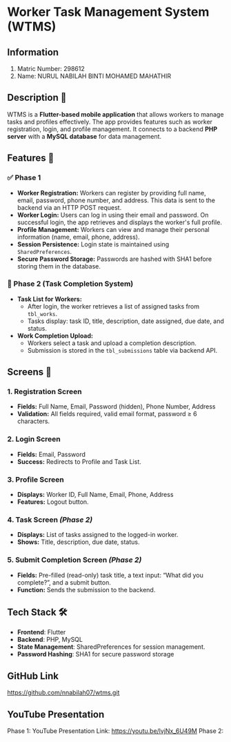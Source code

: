 # Worker Task Management System (WTMS)

## Information
1. Matric Number: 298612
2. Name: NURUL NABILAH BINTI MOHAMED MAHATHIR

## Description 📝
WTMS is a **Flutter-based mobile application** that allows workers to manage tasks and profiles effectively. The app provides features such as worker registration, login, and profile management. It connects to a backend **PHP server** with a **MySQL database** for data management.

## Features  🔧  
### ✅ Phase 1
- **Worker Registration:** Workers can register by providing full name, email, password, phone number, and address. This data is sent to the backend via an HTTP POST request.
- **Worker Login:** Users can log in using their email and password. On successful login, the app retrieves and displays the worker's full profile.
- **Profile Management:** Workers can view and manage their personal information (name, email, phone, address).
- **Session Persistence:** Login state is maintained using `SharedPreferences`.
- **Secure Password Storage:** Passwords are hashed with SHA1 before storing them in the database.

### 🔁 Phase 2 (Task Completion System)
- **Task List for Workers:**
  - After login, the worker retrieves a list of assigned tasks from `tbl_works`.
  - Tasks display: task ID, title, description, date assigned, due date, and status.
- **Work Completion Upload:**
  - Workers select a task and upload a completion description.
  - Submission is stored in the `tbl_submissions` table via backend API. 

## Screens 📲  

### 1. Registration Screen
- **Fields:** Full Name, Email, Password (hidden), Phone Number, Address  
- **Validation:** All fields required, valid email format, password ≥ 6 characters.

### 2. Login Screen
- **Fields:** Email, Password  
- **Success:** Redirects to Profile and Task List.

### 3. Profile Screen
- **Displays:** Worker ID, Full Name, Email, Phone, Address  
- **Features:** Logout button.

### 4. Task Screen *(Phase 2)*
- **Displays:** List of tasks assigned to the logged-in worker.  
- **Shows:** Title, description, due date, status.

### 5. Submit Completion Screen *(Phase 2)*
- **Fields:** Pre-filled (read-only) task title, a text input: “What did you complete?”, and a submit button.  
- **Function:** Sends the submission to the backend.  

## Tech Stack 🛠️
- **Frontend**: Flutter
- **Backend**: PHP, MySQL
- **State Management**: SharedPreferences for session management.
- **Password Hashing**: SHA1 for secure password storage

## GitHub Link
https://github.com/nnabilah07/wtms.git

## YouTube Presentation 
Phase 1: YouTube Presentation Link: https://youtu.be/lvjNx_6U49M
Phase 2:
